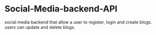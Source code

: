 # Social-Media-backend-API 

<!--  -->
social media backend that allow a user to register, login and create blogs.
users can update and delete blogs.

